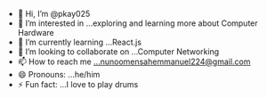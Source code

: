 - 👋 Hi, I’m @pkay025
- 👀 I’m interested in ...exploring and learning more about Computer Hardware 
- 🌱 I’m currently learning ...React.js
- 💞️ I’m looking to collaborate on ...Computer Networking
- 📫 How to reach me ...nunoomensahemmanuel224@gmail.com
- 😄 Pronouns: ...he/him
- ⚡ Fun fact: ...I love to play drums

<!---
pkay025/pkay025 is a ✨ special ✨ repository because its `README.md` (this file) appears on your GitHub profile.
You can click the Preview link to take a look at your changes.
--->
